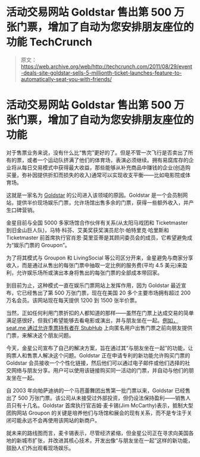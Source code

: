 # 活动交易网站 Goldstar 售出第 500 万张门票，增加了自动为您安排朋友座位的功能 TechCrunch

> 原文：<https://web.archive.org/web/http://techcrunch.com/2011/08/29/event-deals-site-goldstar-sells-5-millionth-ticket-launches-feature-to-automatically-seat-you-with-friends/>

# 活动交易网站 Goldstar 售出第 500 万张门票，增加了自动为您安排朋友座位的功能

对于售票业务来说，没有什么比“售完”更好的了。但是不管一次飞行是否卖出了所有的票，或者一个运动队挤满了他们的体育场，表演必须继续。拥有易腐库存的企业将从每日交易模式中获得最大收益，那些能够从补充商品中赚钱的企业(创造购买量，弥补因提供折扣而损失的收入)通常可以实现收支平衡——比如电影院或体育场。

这就是一家名为 [Goldstar](https://web.archive.org/web/20230203132919/https://www.goldstar.com/) 的公司进入该领域的原因。Goldstar 是一个会员制网站，提供半价现场娱乐门票，允许场馆出售多余的门票，获得一些额外收入，并产生口碑营销。

金星目前与全国 5000 多家场馆合作伙伴有关系(从太阳马戏团和 Ticketmaster 到旧金山巨人队)，马特·科芬、艾美奖获奖演员尼尔·帕特里克·哈里斯和 Ticketmaster 前首席执行官肖恩·莫里亚蒂是其顾问委员会的成员，它希望避免成为“娱乐门票的 Groupon”。

为了将其模式与 Groupon 和 LivingSocial 等公司区分开来，金星避免与商家分享收入，而是通过从售出的每张门票中抽取一定比例的服务费(平均 4.5 美元)来盈利，允许娱乐场所或演出本身将售出的每张门票的全部成本带回家。

到目前为止，这种模式一直在娱乐门票网站上发挥作用，因为 Goldstar 最近宣布，它已经售出了第 500 万张门票，现在在美国 20 多个主要市场拥有超过 200 万名会员。该网站现在每天提供 1200 到 1500 张半价票。

当然，正如任何利用门票折扣的人都知道的那样——虽然在门票上达成交易的简单满足感很好，但我们希望能够去看电影或演出，并与朋友坐在一起。[例如，seat.me 通过允许季票持有者在 StubHub](https://web.archive.org/web/20230203132919/https://techcrunch.com/2011/06/13/unseat-me-adds-a-social-layer-to-stubhub-takes-the-anonymity-out-of-selling-tix-online/) 上向匿名用户出售门票之前向朋友提供门票，来解决这个朋友问题。

今天，金星公司宣布了自己的解决方案，旨在通过其“与朋友坐在一起”的功能，让购票人和售票人解决这个问题。Goldstar 正在申请专利的新功能允许购买门票的 Goldstar 会员接收一个个性化链接，然后他们可以通过电子邮件或他们选择的社交网络与朋友分享。用户可以使用该链接购买同一活动的门票，并自动与他们的朋友坐在一起。

自 2003 年向帕萨迪纳的一个马芭蕾舞团出售第一批门票以来，Goldstar 已经售出了 500 万张门票。该公司从未接受过外部投资，但仍设法保持盈利——销售人员只有十几名。Goldstar 首席执行官吉姆·麦卡锡(Jim McCarthy)表示，抵制大型团购网站 Groupon 的关键是培养他们与场馆和展会的现有关系，而不是专注于关闭可能永远不会再使用该网站的新商户。

就未来的路线图而言，麦卡锡表示，尽管经济紧缩，但金星公司正在寻求向美国各地的新城市扩张，并改进其核心技术，开发出像“与朋友坐在一起”这样的新功能，鼓励人们外出观看现场娱乐。
